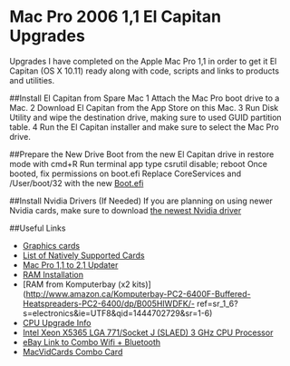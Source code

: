# Mac Pro 2006 1,1 El Capitan Upgrades
Upgrades I have completed on the Apple Mac Pro 1,1 in order to get it El Capitan (OS X 10.11) ready along with code, scripts and links to products and utilities.

##Install El Capitan from Spare Mac
1 Attach the Mac Pro boot drive to a Mac. 
2 Download El Capitan from the App Store on this Mac.
3 Run Disk Utility and wipe the destination drive, making sure to used GUID partition table. 
4 Run the El Capitan installer and make sure to select the Mac Pro drive. 

##Prepare the New Drive
Boot from the new El Capitan drive in restore mode with cmd+R
Run terminal app
type csrutil disable; reboot
Once booted, fix permissions on boot.efi
Replace CoreServices and /User/boot/32 with the new [Boot.efi](http://forums.macrumors.com/threads/2006-2007-mac-pro-1-1-2-1-and-os-x-yosemite.1740775/page-65#post-20283936)

##Install Nvidia Drivers (If Needed)
If you are planning on using newer Nvidia cards, make sure to download [the newest Nvidia driver](http://us.download.nvidia.com/Mac/Quadro_Certified/346.03.02f02/WebDriver-346.03.02f02.pkg)

##Useful Links
- [Graphics cards](http://forums.macrumors.com/threads/mac-pro-1-1-10-9-2-tiamo-graphic-card-suggestions.1712192/)
- [List of Natively Supported Cards](http://forum.netkas.org/index.php/topic,2187.0.html)
- [Mac Pro 1,1 to 2,1 Updater](http://www.xlr8yourmac.com/archives/sep11/091911.html)
- [RAM Installation](http://www.everymac.com/systems/apple/mac_pro/faq/mac-pro-how-to-upgrade-memory-what-type-ram.html)
- [RAM from Komputerbay (x2 kits)](http://www.amazon.ca/Komputerbay-PC2-6400F-Buffered-Heatspreaders-PC2-6400/dp/B005HIWDFK/- ref=sr_1_6?s=electronics&ie=UTF8&qid=1444702729&sr=1-6)
- [CPU Upgrade Info](http://www.xlr8yourmac.com/feedback/2006MacProDual5355CPUs.html)
- [Intel Xeon X5365 LGA 771/Socket J (SLAED) 3 GHz CPU Processor](http://ark.intel.com/products/30702/Intel-Xeon-Processor-X5365-8M-Cache-3_00-GHz-1333-MHz-FSB)
- [eBay Link to Combo Wifi + Bluetooth](http://www.ebay.com/itm/Genuine-Apple-Airport-WiFi-802-11ac-Bluetooth-4-0-w-Adapter-Mac-Pro-1-1-3-1-/261855902238?hash=item3cf7d3fa1e)
- [MacVidCards Combo Card](http://www.macvidcards.com/store/p33/Wifi_AC_and_Bluetooth_Airport_Card.html)



